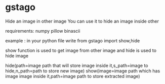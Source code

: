 # gstago
Hide an image in other image
You can use it to hide an image inside other

requirements:
numpy
pillow
binascii

example :
in your python file write 
from gstago import show,hide

show function is used to get image from other image and hide is used to hide image

hide(path=image path that will store image inside it,s_path=image to hide,n_path=path to store new image)
show(image=image path which has image image inside it,path=image path to store extracted image)
